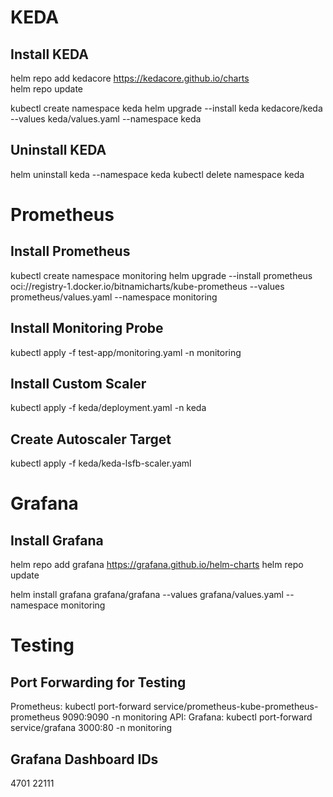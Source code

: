 # KEDA

## Install KEDA

helm repo add kedacore https://kedacore.github.io/charts  
helm repo update

kubectl create namespace keda
helm upgrade --install keda kedacore/keda --values keda/values.yaml --namespace keda

## Uninstall KEDA

helm uninstall keda --namespace keda
kubectl delete namespace keda

# Prometheus

## Install Prometheus

kubectl create namespace monitoring
helm upgrade --install prometheus oci://registry-1.docker.io/bitnamicharts/kube-prometheus --values prometheus/values.yaml --namespace monitoring

## Install Monitoring Probe
kubectl apply -f test-app/monitoring.yaml -n monitoring

## Install Custom Scaler
kubectl apply -f keda/deployment.yaml -n keda

## Create Autoscaler Target
kubectl apply -f keda/keda-lsfb-scaler.yaml

# Grafana

## Install Grafana

helm repo add grafana https://grafana.github.io/helm-charts
helm repo update

helm install grafana grafana/grafana --values grafana/values.yaml --namespace monitoring

# Testing

## Port Forwarding for Testing
Prometheus: kubectl port-forward service/prometheus-kube-prometheus-prometheus 9090:9090 -n monitoring
API: 
Grafana: kubectl port-forward service/grafana 3000:80 -n monitoring

## Grafana Dashboard IDs
4701
22111